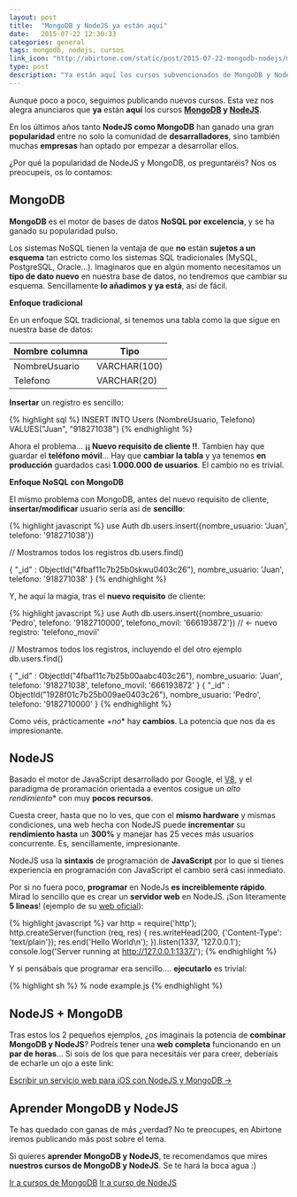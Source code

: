 ```yaml
---
layout: post
title:  "MongoDB y NodeJS ya están aquí"
date:   2015-07-22 12:30:33
categories: general
tags: mongodb, nodejs, cursos
link_icon: "http://abirtone.com/static/post/2015-07-22-mongodb-nodejs/mongo_and_nodejs.png"
type: post
description: "Ya están aquí los cursos subvencionados de MongoDB y NodeJS"
---
```


Aunque poco a poco, seguimos publicando nuevos cursos. Esta vez nos alegra anunciaros que **ya** están **aquí** los cursos  **<a class="link" href="/formacion/#mongodb">MongoDB</a> y <a class="link" href="/formacion/nodejs/">NodeJS</a>**.

En los últimos años tanto **NodeJS como MongoDB** han ganado una gran **popularidad** entre no solo la comunidad de **desarralladores**, sino también muchas **empresas** han optado por empezar a desarrollar ellos. 

¿Por qué la popularidad de NodeJS y MongoDB, os preguntaréis? Nos os preocupeis, os lo contamos:

## MongoDB

**MongoDB** es el motor de bases de datos **NoSQL por excelencia**, y se ha ganado su popularidad pulso. 

Los sistemas NoSQL tienen la ventaja de que **no** están **sujetos a un esquema** tan estricto como los sistemas SQL tradicionales (MySQL, PostgreSQL, Oracle...). Imaginaros que en algún momento necesitamos un **tipo de dato nuevo** en nuestra base de datos, no tendremos que cambiar su esquema. Sencillamente **lo añadimos y ya está**, así de fácil.

**Enfoque tradicional**

En un enfoque SQL tradicional, si tenemos una tabla como la que sigue en nuestra base de datos:

| Nombre columna | Tipo |
| ------------- | ------------- |
| NombreUsuario | VARCHAR(100)  |
| Telefono  | VARCHAR(20)  | 


**Insertar** un registro es sencillo:

{% highlight sql %}
INSERT INTO Users (NombreUsuario, Telefono) VALUES("Juan", "918271038") 
{% endhighlight %}

Ahora el problema... **¡¡ Nuevo requisito de cliente !!**. Tambien hay que guardar el **teléfono móvil**... Hay que **cambiar la tabla** y ya tenemos **en producción** guardados casi **1.000.000 de usuarios**. El cambio no es trivial.

**Enfoque NoSQL con MongoDB**

El mismo problema con MongoDB, antes del nuevo requisito de cliente, **insertar/modificar** usuario sería así de **sencillo**:

{% highlight javascript %} 
use Auth
db.users.insert({nombre_usuario: 'Juan', telefono: '918271038'})

// Mostramos todos los registros
db.users.find()
 
{ "_id" : ObjectId("4fbaf11c7b25b0skwu0403c26"), nombre_usuario: 'Juan', telefono: '918271038' }
{% endhighlight %}

Y, he aquí la magia, tras el **nuevo requisito** de cliente:

{% highlight javascript %} 
use Auth
db.users.insert({nombre_usuario: 'Pedro', telefono: '9182710000', telefono_movil: '666193872'}) // <- nuevo registro: 'telefono_movil'

// Mostramos todos los registros, incluyendo el del otro ejemplo
db.users.find()
 
{ "_id" : ObjectId("4fbaf11c7b25b00aabc403c26"), nombre_usuario: 'Juan', telefono: '918271038', telefono_movil: '666193872' }
{ "_id" : ObjectId("1928f01c7b25b009ae0403c26"), nombre_usuario: 'Pedro', telefono: '9182710000' }
{% endhighlight %}

Como véis, prácticamente *+no** hay **cambios**. La potencia que nos da es impresionante.

## NodeJS

Basado el motor de JavaScript desarrollado por Google, el <a class="link" href="https://code.google.com/p/v8/">V8</a>, y el paradigma de proramación orientada a eventos cosigue un *alto rendimiento** con muy **pocos recursos**. 

Cuesta creer, hasta que no lo ves, que con el **mismo hardware** y mismas condiciones, una web hecha con NodeJS puede **incrementar** su **rendimiento hasta** un **300%** y manejar has 25 veces más usuarios concurrente. Es, sencillamente, impresionante.

NodeJS usa la **sintaxis** de programación de **JavaScript** por lo que si tienes experiencia en programación con JavaScript el cambio será casi inmediato.

Por si no fuera poco, **programar** en NodeJs **es increiblemente rápido**. Mirad lo sencillo que es crear un **servidor web** en NodeJS. ¡Son literamente **5 lineas**! (ejemplo de su <a class="link" href="https://nodejs.org/">web oficial</a>):

{% highlight javascript %}
var http = require('http');
http.createServer(function (req, res) {
  res.writeHead(200, {'Content-Type': 'text/plain'});
  res.end('Hello World\n');
}).listen(1337, '127.0.0.1');
console.log('Server running at http://127.0.0.1:1337/');
{% endhighlight %}

Y si pensábais que programar era sencillo.... **ejecutarlo** es trivial:

{% highlight sh %}
% node example.js
{% endhighlight %}

## NodeJS + MongoDB

Tras estos los 2 pequeños ejemplos, ¿os imaginais la potencia de **combinar MongoDB y NodeJS**? Podreís tener una **web completa** funcionando en un **par de horas**... Si sois de los que para necesitáis ver para creer, deberíais de echarle un ojo a este link: 

<a class="link" href="http://www.raywenderlich.com/61078/write-simple-node-jsmongodb-web-service-ios-app">Escribir un servicio web para iOS con NodeJS y MongoDB &rarr;</a>

## Aprender MongoDB y NodeJS

Te has quedado con ganas de más ¿verdad? No te preocupes, en Abirtone iremos publicando más post sobre el tema.

Si quieres **aprender MongoDB y NodeJS**, te recomendamos que mires **nuestros cursos de MongoDB y NodeJS**. Se te hará la boca agua :)

<a class="btn btn-danger" href="/formacion/#mongodb">Ir a cursos de MongoDB</a>
<a class="btn btn-danger" href="/formacion/nodejs/">Ir a curso de NodeJS</a>